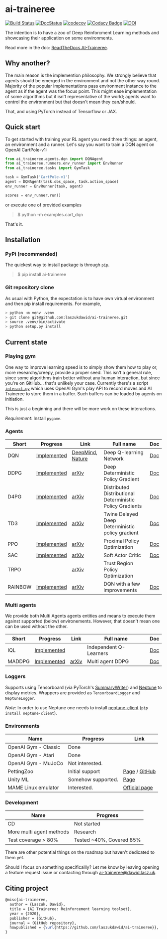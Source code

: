 # ai-traineree
[![Build Status](https://app.travis-ci.com/laszukdawid/ai-traineree.svg?branch=master)](https://app.travis-ci.com/laszukdawid/ai-traineree)
[![DocStatus](https://readthedocs.org/projects/ai-traineree/badge/?version=latest)](https://ai-traineree.readthedocs.io/)
[![codecov](https://codecov.io/gh/laszukdawid/ai-traineree/branch/master/graph/badge.svg?token=S62DK7HPYA)](https://codecov.io/gh/laszukdawid/ai-traineree)
[![Codacy Badge](https://app.codacy.com/project/badge/Grade/00563b8422454e10bb4ffab64068aa62)](https://www.codacy.com/gh/laszukdawid/ai-traineree/dashboard?utm_source=github.com&amp;utm_medium=referral&amp;utm_content=laszukdawid/ai-traineree&amp;utm_campaign=Badge_Grade)
[![DOI](https://zenodo.org/badge/267484000.svg)](https://zenodo.org/badge/latestdoi/267484000)

The intention is to have a zoo of Deep Reinforcment Learning methods and showcasing their application on some environments.

Read more in the doc: [ReadTheDocs AI-Traineree](https://ai-traineree.readthedocs.io/).

## Why another?

The main reason is the implemention philosophy.
We strongly believe that agents should be emerged in the environment and not the other way round.
Majority of the popular implementations pass environment instance to the agent as if the agent was the focus point.
This might ease implementation of some algorithms but it isn't representative of the world;
agents want to control the environment but that doesn't mean they can/should.

That, and using PyTorch instead of Tensorflow or JAX.

## Quick start

To get started with training your RL agent you need three things: an agent, an environment and a runner. Let's say you want to train a DQN agent on OpenAI CartPole-v1:
```python
from ai_traineree.agents.dqn import DQNAgent
from ai_traineree.runners.env_runner import EnvRunner
from ai_traineree.tasks import GymTask

task = GymTask('CartPole-v1')
agent = DQNAgent(task.obs_space, task.action_space)
env_runner = EnvRunner(task, agent)

scores = env_runner.run()
```

or execute one of provided examples
> \$ python -m examples.cart_dqn

That's it.

## Installation

### PyPi (recommended)

The quickest way to install package is through `pip`.

> \$ pip install ai-traineree

### Git repository clone

As usual with Python, the expectation is to have own virtual environment and then pip install requirements. For example,
```bash
> python -m venv .venv
> git clone git@github.com:laszukdawid/ai-traineree.git
> source .venv/bin/activate
> python setup.py install
```

## Current state

### Playing gym
One way to improve learning speed is to simply show them how to play or, more researchy/creepy, provide a proper seed.
This isn't a general rule, since some algorithms train better without any human interaction, but since you're on GitHub... that's unlikely your case.
Currently there's a script [`interact.py`](scripts/interact.py) which uses OpenAI Gym's play API to record moves and AI Traineree to store them
in a buffer. Such buffers can be loaded by agents on initiation.

This is just a beginning and there will be more work on these interactions.

*Requirement*: Install `pygame`.

### Agents

| Short | Progress | Link | Full name | Doc |
|-------|----------|------|-----------|-----|
| DQN  | [Implemented](ai_traineree/agents/dqn.py) | [DeepMind](https://deepmind.com/research/publications/human-level-control-through-deep-reinforcement-learning), [Nature](https://www.nature.com/articles/nature14236)| Deep Q-learning Network  | [Doc](https://ai-traineree.readthedocs.io/en/latest/agents.html#dqn)
| DDPG | [Implemented](ai_traineree/agents/ddpg.py) | [arXiv](https://arxiv.org/abs/1509.02971) | Deep Deterministic Policy Gradient | [Doc](https://ai-traineree.readthedocs.io/en/latest/agents.html#ddpg)
| D4PG | [Implemented](ai_traineree/agents/d4pg.py) | [arXiv](https://arxiv.org/abs/1804.08617) | Distributed Distributional Deterministic Policy Gradients | [Doc](https://ai-traineree.readthedocs.io/en/latest/agents.html#d4pg)
| TD3 | [Implemented](ai_traineree/agents/td3.py) | [arXiv](https://arxiv.org/abs/1802.09477) | Twine Delayed Deep Deterministic policy gradient | [Doc](https://ai-traineree.readthedocs.io/en/latest/agents.html#td3)
| PPO | [Implemented](ai_traineree/agents/ppo.py) | [arXiv](https://arxiv.org/abs/1707.06347) | Proximal Policy Optimization |[Doc](https://ai-traineree.readthedocs.io/en/latest/agents.html#ppo)
| SAC | [Implemented](ai_traineree/agents/sac.py) | [arXiv](https://arxiv.org/abs/1801.01290) | Soft Actor Critic |[Doc](https://ai-traineree.readthedocs.io/en/latest/agents.html#sac)
| TRPO | | [arXiv](https://arxiv.org/abs/1502.05477) | Trust Region Policy Optimization |
| RAINBOW | [Implemented](ai_traineree/agents/rainbow.py) | [arXiv](https://arxiv.org/abs/1710.02298) | DQN with a few improvements |[Doc](https://ai-traineree.readthedocs.io/en/latest/agents.html#rainbow)

### Multi agents

We provide both Multi Agents agents entities and means to execute them against supported (below) environements.
However, that doesn't mean one can be used without the other.

| Short | Progress | Link | Full name | Doc |
|-------|----------|------|-----------|-----|
| IQL | [Implemented](ai_traineree/multi_agent/iql.py) | | Independent Q-Learners|[Doc](https://ai-traineree.readthedocs.io/en/latest/multi_agent.html#iql)
| MADDPG | [Implemented](ai_traineree/multi_agent/maddpg.py) | [arXiv](https://arxiv.org/abs/1706.02275) | Multi agent DDPG |[Doc](https://ai-traineree.readthedocs.io/en/latest/multi_agent.html#maddpg)

### Loggers

Supports using Tensorboard (via PyTorch's [SummaryWriter](https://pytorch.org/docs/stable/tensorboard.html)) and [Neptune](https://neptune.ai) to display metrics. Wrappers are provided as `TensorboardLogger` and `NeptuneLogger`.

*Note*: In order to use Neptune one needs to install [neptune-client](https://pypi.org/project/neptune-client/) (`pip install neptune-client`).

### Environments

| Name | Progress | Link |
|------|----------|------|
| OpenAI Gym - Classic | Done |
| OpenAI Gym - Atari | Done |
| OpenAI Gym - MuJoCo | Not interested. |
| PettingZoo | Initial support | [Page](https://www.pettingzoo.ml/) / [GitHub](https://github.com/PettingZoo-Team/PettingZoo) |
| Unity ML | Somehow supported. | [Page](https://unity3d.com/machine-learning)
| MAME Linux emulator | Interested. | [Official page](https://www.mamedev.org/)

### Development

| Name | Progress |
|------|----------|
| CD | Not started |
| More multi agent methods | Research |
| Test coverage > 80% | Tested ~40%, Covered 85% |

There are other potential things on the roadmap but haven't dedicated to them yet. 

Should I focus on something specificallly? Let me know by leaving opening a feature request issue or contacting through [ai-traineree@dawid.lasz.uk](mailto:ai-traineree@dawid.lasz.uk).


## Citing project

```latex
@misc{ai-traineree,
  author = {Laszuk, Dawid},
  title = {AI Traineree: Reinforcement learning toolset},
  year = {2020},
  publisher = {GitHub},
  journal = {GitHub repository},
  howpublished = {\url{https://github.com/laszukdawid/ai-traineree}},
}
```

